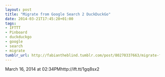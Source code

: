 ```yaml
---
layout: post
title: "Migrate from Google Search 2 DuckDuckGo"
date: 2014-03-21T17:45:28+01:00
tags:
- IFTTT
- Pinboard
- duckduckgo
- google
- search
- migrate
tumblr_url: http://fabiantheblind.tumblr.com/post/80270337663/migrate-from-google-search-2-duckduckgo
---
```

March 16, 2014 at 02:34PMhttp://ift.tt/1gq8sx2
